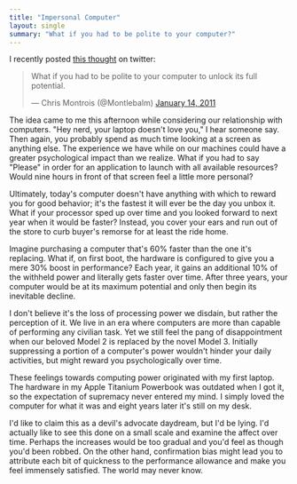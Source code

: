 ```yaml
---
title: "Impersonal Computer"
layout: single
summary: "What if you had to be polite to your computer?"
---
```

I recently posted [this thought](https://twitter.com/#!/beardog/status/26008471488958464) on twitter:

<blockquote class="twitter-tweet" lang="en"><p>What if you had to be polite to your computer to unlock its full potential.</p>&mdash; Chris Montrois (@Montlebalm) <a href="https://twitter.com/Montlebalm/status/26008471488958464">January 14, 2011</a></blockquote>
<script async src="//platform.twitter.com/widgets.js" charset="utf-8"></script>

The idea came to me this afternoon while considering our relationship with computers. "Hey nerd, your laptop doesn't love you," I hear someone say. Then again, you probably spend as much time looking at a screen as anything else. The experience we have while on our machines could have a greater psychological impact than we realize. What if you had to say "Please" in order for an application to launch with all available resources? Would nine hours in front of that screen feel a little more personal?

Ultimately, today's computer doesn't have anything with which to reward you for good behavior; it's the fastest it will ever be the day you unbox it. What if your processor sped up over time and you looked forward to next year when it would be faster? Instead, you cover your ears and run out of the store to curb buyer's remorse for at least the ride home.

Imagine purchasing a computer that's 60% faster than the one it's replacing. What if, on first boot, the hardware is configured to give you a mere 30% boost in performance? Each year, it gains an additional 10% of the withheld power and literally gets faster over time. After three years, your computer would be at its maximum potential and only then begin its inevitable decline.

I don't believe it's the loss of processing power we disdain, but rather the perception of it. We live in an era where computers are more than capable of performing any civilian task. Yet we still feel the pang of disappointment when our beloved Model 2 is replaced by the novel Model 3. Initially suppressing a portion of a computer's power wouldn't hinder your daily activities, but might reward you psychologically over time.

These feelings towards computing power originated with my first laptop. The hardware in my Apple Titanium Powerbook was outdated when I got it, so the expectation of supremacy never entered my mind. I simply loved the computer for what it was and eight years later it's still on my desk.

I'd like to claim this as a devil's advocate daydream, but I'd be lying. I'd actually like to see this done on a small scale and examine the affect over time. Perhaps the increases would be too gradual and you'd feel as though you'd been robbed. On the other hand, confirmation bias might lead you to attribute each bit of quickness to the performance allowance and make you feel immensely satisfied. The world may never know.
